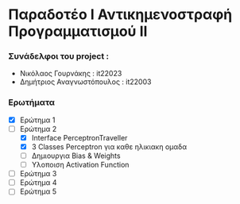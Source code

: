 # Παραδοτέο Ι Αντικημενοστραφή Προγραμματισμού ΙΙ

### Συνάδελφοι του project :
* Νικόλαος Γουρνάκης : it22023
* Δημήτριος Αναγνωστόπουλος : it22003


### Ερωτήματα
- [x] Ερώτημα 1
- [ ] Ερώτημα 2
  - [x] Interface PerceptronTraveller 
  - [x] 3 Classes Perceptron για καθε ηλικιακη ομαδα
  - [ ] Δημιουργια Bias & Weights
  - [ ] Υλοποιση Activation Function
- [ ] Ερώτημα 3
- [ ] Ερώτημα 4
- [ ] Ερώτημα 5
